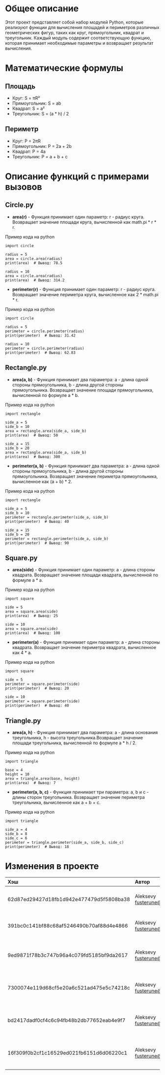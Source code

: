 # Общее описание

Этот проект представляет собой набор модулей Python, которые реализуют функции для вычисления площадей и периметров различных геометрических фигур, таких как круг, прямоугольник, квадрат и треугольник. Каждый модуль содержит соответствующую функцию, которая принимает необходимые параметры и возвращает результат вычисления.

# Математические формулы
## Площадь
- Круг: S = πR²
- Прямоугольник: S = ab
- Квадрат: S = a²
- Треугольник: S = (a  \*  h) / 2

## Периметр
- Круг: P = 2πR
- Прямоугольник: P = 2a + 2b
- Квадрат: P = 4a
- Треугольник: P = a + b + c

# Описание функций с примерами вызовов

## Circle.py

- **area(r)** - Функция принимает один параметр: r - радиус круга. Возвращает значение площади круга, вычисленной как math.pi * r * r.

Пример кода на python

    import circle
    
    radius = 5
    area = circle.area(radius)
    print(area)  # Вывод: 78.5
    
    radius = 10
    area = circle.area(radius)
    print(area)  # Вывод: 314.2


- **perimeter(r)** - Функция принимает один параметр: r - радиус круга. Возвращает значение периметра круга, вычисленное как 2 * math.pi * r.

Пример кода на python

    import circle
    
    radius = 5
    perimeter = circle.perimeter(radius)
    print(perimeter)  # Вывод: 31.42
    
    radius = 10
    perimeter = circle.perimeter(radius)
    print(perimeter)  # Вывод: 62.83


## Rectangle.py

- **area(a, b)** -  Функция принимает два параметра: a - длина одной стороны прямоугольника, b - длина другой стороны прямоугольника. Возвращает значение площади прямоугольника, вычисленной по формуле a * b.

Пример кода на python

	import rectangle

    side_a = 5
    side_b = 10
    area = rectangle.area(side_a, side_b)
    print(area)  # Вывод: 50

    side_a = 15
    side_b = 20
    area = rectangle.area(side_a, side_b)
    print(area)  # Вывод: 300

- **perimeter(a, b)** - Функция принимает два параметра: a - длина одной стороны прямоугольника, b - длина другой стороны прямоугольника. Возвращает значение периметра прямоугольника, вычисленное как (a + b) * 2.

Пример кода на python
    
    import rectangle
    
    side_a = 5
    side_b = 10
    perimeter = rectangle.perimeter(side_a, side_b)
    print(perimeter)  # Вывод: 40
    
    side_a = 15
    side_b = 20
    perimeter = rectangle.perimeter(side_a, side_b)
    print(perimeter)  # Вывод: 90

## Square.py

- **area(side)** - Функция принимает один параметр: a - длина стороны квадрата.
    Возвращает значение площади квадрата, вычисленной по формуле a * a.

Пример кода на python

    import square
    
    side = 5
    area = square.area(side)
    print(area)  # Вывод: 25
    
    side = 10
    area = square.area(side)
    print(area)  # Вывод: 100

- **perimeter(a)** - Функция принимает один параметр: a - длина стороны квадрата.
    Возвращает значение периметра квадрата, вычисленное как 4 * a.

Пример кода на python

	import square
    
    side = 5
    perimeter = square.perimeter(side)
    print(perimeter)  # Вывод: 20
    
    side = 10
    perimeter = square.perimeter(side)
    print(perimeter)  # Вывод: 40

## Triangle.py

- **area(a, h)** - Функция принимает два параметра: a - длина основания треугольника, h - высота треугольника.Возвращает значение площади треугольника, вычисленной по формуле a * h / 2.

Пример кода на python

	import triangle
    
    base = 4
    height = 10
    area = triangle.area(base, height)
    print(area)  # Вывод: 7

- **perimeter(a, b, c)** - Функция принимает три параметра: a, b и c - длины сторон треугольника. Возвращает значение периметра треугольника, вычисленное как a + b + c.

Пример кода на python

    import triangle
    
    side_a = 4
    side_b = 8
    side_c = 6
    perimeter = triangle.perimeter(side_a, side_b, side_c)
    print(perimeter)  # Вывод: 18

# Изменения в проекте

| Хэш  | Автор | Дата  | Cообщение |
|:----------|:----------|:----------|:-----|
| 62d87ed29427d18fb1d942e477479d5f5808ba38    | Aleksevy <fusterune@icloud.com>   | Sun Dec 17 18:48:05 2023   |Add file rectangle.py                                |
| 391bc0c141bf88c68af5246490b70af88d4e4866    | Aleksevy <fusterune@icloud.com>   | Sun Dec 17 18:50:03 2023   |Fix: fixed error in rectangle.py                     | 
| 9ed9871f78b3c747b96a4c079fd5185bf9da2617    | Aleksevy <fusterune@icloud.com>   | Tue Dec 19 10:25:11 2023   |refactor: added a comment to the code in circle.py.  |
| 7300074e119d68cf5e20a6c521ad475e5c74218c    | Aleksevy <fusterune@icloud.com>   | Tue Dec 19 10:25:36 2023   |refactor: added a comment to the code in rectangle.py|
| bd2417dadf0cf4c6c94fb48b2db77652eab4e9f7    | Aleksevy <fusterune@icloud.com>   | Tue Dec 19 10:25:56 2023   |refactor: added a comment to the code in square.py.  |
| 16f309f0b2cf1c16529ed021fb6151d6d06220c1    | Aleksevy <fusterune@icloud.com>   | Tue Dec 19 10:26:15 2023   |refactor: added a comment to the code in triangle.py.|
